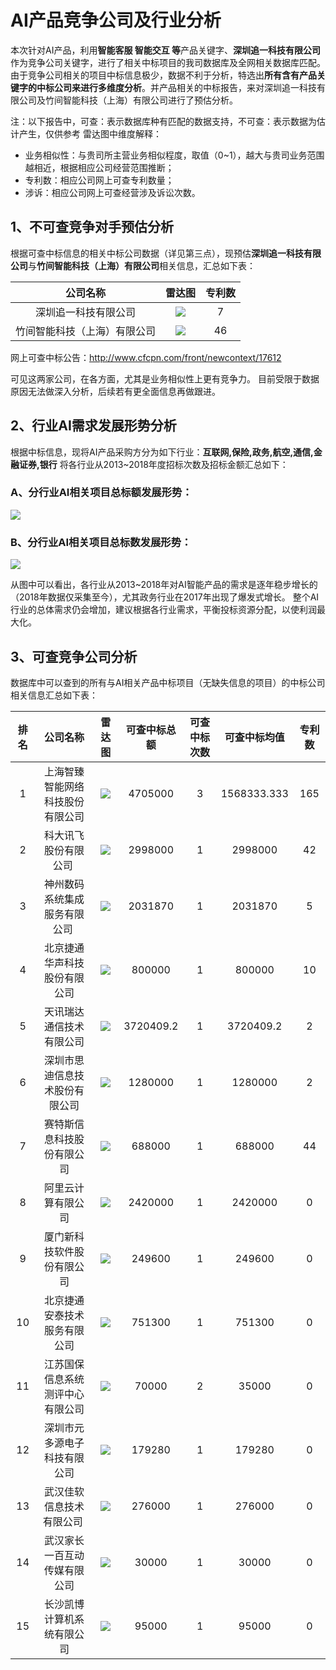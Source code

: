 # AI产品竞争公司及行业分析

本次针对AI产品，利用**智能客服 智能交互 等**产品关键字、**深圳追一科技有限公司**作为竞争公司关键字，进行了相关中标项目的我司数据库及全网相关数据库匹配。
由于竞争公司相关的项目中标信息极少，数据不利于分析，特选出**所有含有产品关键字的中标公司来进行多维度分析**。并产品相关的中标报告，来对深圳追一科技有限公司及竹间智能科技（上海）有限公司进行了预估分析。

注：以下报告中，可查：表示数据库种有匹配的数据支持，不可查：表示数据为估计产生，仅供参考
雷达图中维度解释：
* 业务相似性：与贵司所主营业务相似程度，取值（0~1），越大与贵司业务范围越相近，根据相应公司经营范围推断；
* 专利数：相应公司网上可查专利数量；
* 涉诉：相应公司网上可查经营涉及诉讼次数。

## 1、不可查竞争对手预估分析
根据可查中标信息的相关中标公司数据（详见第三点），现预估**深圳追一科技有限公司**与**竹间智能科技（上海）有限公司**相关信息，汇总如下表：

|公司名称|雷达图|专利数|
|:-:|:-:|:-:|
|深圳追一科技有限公司|![][compic_4]|7|
|竹间智能科技（上海）有限公司|![][compic_3]|46|
网上可查中标公告：http://www.cfcpn.com/front/newcontext/17612

可见这两家公司，在各方面，尤其是业务相似性上更有竞争力。
目前受限于数据原因无法做深入分析，后续若有更全面信息再做跟进。

## 2、行业AI需求发展形势分析
根据中标信息，现将AI产品采购方分为如下行业：**互联网,保险,政务,航空,通信,金融证券,银行**
将各行业从2013~2018年度招标次数及招标金额汇总如下：

### A、分行业AI相关项目总标额发展形势：
![][hangye_1]
### B、分行业AI相关项目总标数发展形势：
![][hangye_2]

从图中可以看出，各行业从2013~2018年对AI智能产品的需求是逐年稳步增长的（2018年数据仅采集至今），尤其政务行业在2017年出现了爆发式增长。
整个AI行业的总体需求仍会增加，建议根据各行业需求，平衡投标资源分配，以使利润最大化。

## 3、可查竞争公司分析
数据库中可以查到的所有与AI相关产品中标项目（无缺失信息的项目）的中标公司相关信息汇总如下表：

|排名|公司名称|雷达图|可查中标总额|可查中标次数|可查中标均值|专利数|
|:-:|:-:|:-:|:-:|:-:|:-:|:-:|
|1|上海智臻智能网络科技股份有限公司|![][compic_1]|4705000|3|1568333.333|165|
|2|科大讯飞股份有限公司 |![][compic_2]|2998000|1|2998000|42|
|3|神州数码系统集成服务有限公司 |![][compic_6]|2031870|1|2031870|5|
|4|北京捷通华声科技股份有限公司|![][compic_9]|800000|1|800000|10|
|5|天讯瑞达通信技术有限公司|![][compic_10]|3720409.2|1|3720409.2|2|
|6|深圳市思迪信息技术股份有限公司|![][compic_11]|1280000|1|1280000|2|
|7|赛特斯信息科技股份有限公司|![][compic_13]|688000|1|688000|44|
|8|阿里云计算有限公司|![][compic_16]|2420000|1|2420000|0|
|9|厦门新科技软件股份有限公司|![][compic_19]|249600|1|249600|0|
|10|北京捷通安泰技术服务有限公司|![][compic_20]|751300|1|751300|0|
|11|江苏国保信息系统测评中心有限公司|![][compic_21]|70000|2|35000|0|
|12|深圳市元多源电子科技有限公司|![][compic_22]|179280|1|179280|0|
|13|武汉佳软信息技术有限公司 |![][compic_23]|276000|1|276000|0|
|14|武汉家长一百互动传媒有限公司|![][compic_24]|30000|1|30000|0|
|15|长沙凯博计算机系统有限公司|![][compic_25]|95000|1|95000|0|


[compic_1]:https://github.com/miracle127/shuzhongbaogao/blob/master/picture/1.png
[compic_2]:https://github.com/miracle127/shuzhongbaogao/blob/master/picture/2.png
[compic_3]:https://github.com/miracle127/shuzhongbaogao/blob/master/picture/3.png
[compic_4]:https://github.com/miracle127/shuzhongbaogao/blob/master/picture/4.png
[compic_5]:https://github.com/miracle127/shuzhongbaogao/blob/master/picture/5.png
[compic_6]:https://github.com/miracle127/shuzhongbaogao/blob/master/picture/6.png
[compic_7]:https://github.com/miracle127/shuzhongbaogao/blob/master/picture/7.png
[compic_8]:https://github.com/miracle127/shuzhongbaogao/blob/master/picture/8.png
[compic_9]:https://github.com/miracle127/shuzhongbaogao/blob/master/picture/9.png
[compic_10]:https://github.com/miracle127/shuzhongbaogao/blob/master/picture/10.png
[compic_11]:https://github.com/miracle127/shuzhongbaogao/blob/master/picture/11.png
[compic_12]:https://github.com/miracle127/shuzhongbaogao/blob/master/picture/12.png
[compic_13]:https://github.com/miracle127/shuzhongbaogao/blob/master/picture/13.png
[compic_14]:https://github.com/miracle127/shuzhongbaogao/blob/master/picture/14.png
[compic_15]:https://github.com/miracle127/shuzhongbaogao/blob/master/picture/15.png
[compic_16]:https://github.com/miracle127/shuzhongbaogao/blob/master/picture/16.png
[compic_17]:https://github.com/miracle127/shuzhongbaogao/blob/master/picture/17.png
[compic_18]:https://github.com/miracle127/shuzhongbaogao/blob/master/picture/18.png
[compic_19]:https://github.com/miracle127/shuzhongbaogao/blob/master/picture/19.png
[compic_20]:https://github.com/miracle127/shuzhongbaogao/blob/master/picture/20.png
[compic_21]:https://github.com/miracle127/shuzhongbaogao/blob/master/picture/21.png
[compic_22]:https://github.com/miracle127/shuzhongbaogao/blob/master/picture/22.png
[compic_23]:https://github.com/miracle127/shuzhongbaogao/blob/master/picture/23.png
[compic_24]:https://github.com/miracle127/shuzhongbaogao/blob/master/picture/24.png
[compic_25]:https://github.com/miracle127/shuzhongbaogao/blob/master/picture/25.png
[hangye_1]:https://github.com/miracle127/shuzhongbaogao/blob/master/picture/hangye2.png
[hangye_2]:https://github.com/miracle127/shuzhongbaogao/blob/master/picture/hangye1.png

